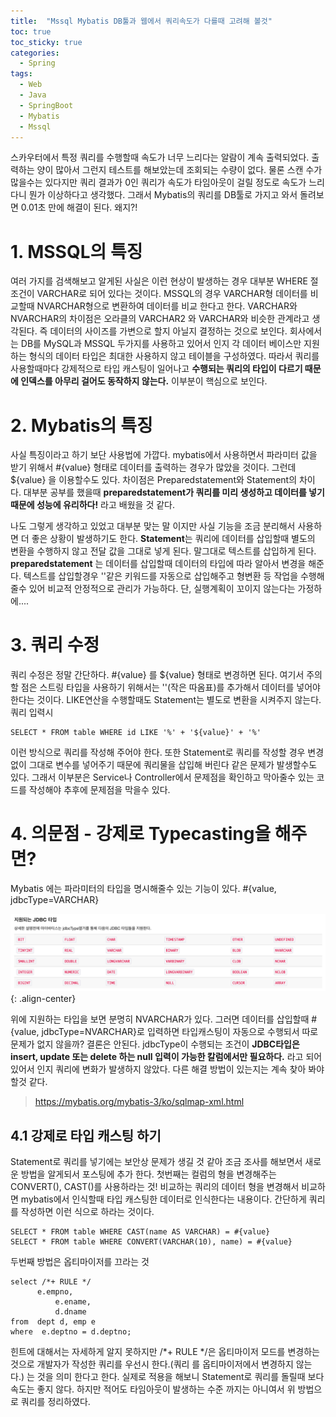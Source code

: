 ```yaml
---
title:  "Mssql Mybatis DB툴과 웹에서 쿼리속도가 다를때 고려해 볼것"
toc: true
toc_sticky: true
categories:
  - Spring
tags:  
  - Web
  - Java
  - SpringBoot
  - Mybatis
  - Mssql
---
```


스카우터에서 특정 쿼리를 수행할때 속도가 너무 느리다는 알람이 계속 출력되었다. 출력하는 양이 많아서 그런지 테스트를 해보았는데 조회되는 수량이 없다. 물론 스캔 수가 많을수는 있다지만 쿼리 결과가 0인 쿼리가 속도가 타임아웃이 걸릴 정도로 속도가 느리다니 뭔가 이상하다고 생각했다. 그래서 Mybatis의 쿼리를 DB툴로 가지고 와서 돌려보면 0.01초 만에 해결이 된다. 왜지?! 

# 1. MSSQL의 특징

여러 가지를 검색해보고 알게된 사실은 이런 현상이 발생하는 경우 대부분 WHERE 절 조건이 VARCHAR로 되어 있다는 것이다. MSSQL의 경우 VARCHAR형 데이터를 비교할때 NVARCHAR형으로 변환하여 데이터를 비교 한다고 한다. VARCHAR와 NVARCHAR의 차이점은 오라클의 VARCHAR2 와 VARCHAR와 비슷한 관계라고 생각된다. 즉 데이터의 사이즈를 가변으로 할지 아닐지 결정하는 것으로 보인다. 회사에서는 DB를 MySQL과 MSSQL 두가지를 사용하고 있어서 인지 각 데이터 베이스만 지원하는 형식의 데이터 타입은 최대한 사용하지 않고 테이블을 구성하였다. 따라서 쿼리를 사용할때마다 강제적으로 타입 캐스팅이 일어나고 **수행되는 쿼리의 타입이 다르기 때문에  인덱스를 아무리 걸어도 동작하지 않는다.** 이부분이 핵심으로  보인다.

# 2. Mybatis의 특징

사실 특징이라고 하기 보단 사용법에 가깝다. mybatis에서 사용하면서 파라미터 값을 받기 위해서 #{value} 형태로 데이터를 출력하는 경우가 많았을 것이다.  그런데 ${value} 을 이용할수도 있다. 차이점은 Preparedstatement와 Statement의 차이다. 대부분 공부를 했을때 **preparedstatement가 쿼리를 미리 생성하고 데이터를 넣기 때문에 성능에 유리하다!** 라고 배웠을 것 같다.

나도 그렇게 생각하고 있었고 대부분 맞는 말 이지만 사실 기능을 조금 분리해서 사용하면 더 좋은 상황이 발생하기도 한다. **Statement**는 쿼리에 데이터를 삽입할때 별도의 변환을 수행하지 않고 전달 값을 그대로 넣게 된다. 말그대로 텍스트를 삽입하게 된다. **preparedstatement** 는 데이터를 삽입할때 데이터의 타입에 따라 알아서 변경을 해준다. 텍스트를 삽입할경우 ''같은 키워드를 자동으로 삽입해주고 형변환 등 작업을 수행해 줄수 있어 비교적 안정적으로 관리가 가능하다. 단, 실행계획이 꼬이지 않는다는 가정하에....

# 3. 쿼리 수정

쿼리 수정은 정말 간단하다. #{value} 를 ${value} 형태로 변경하면 된다. 여기서 주의 할 점은 스트링 타입을 사용하기 위해서는 ''(작은 따옴표)를 추가해서 데이터를 넣어야 한다는 것이다. LIKE연산을 수행할때도 Statement는 별도로 변환을 시켜주지 않는다. 쿼리 입력시 

```
SELECT * FROM table WHERE id LIKE '%' + '${value}' + '%' 
```

이런 방식으로 쿼리를 작성해 주어야 한다. 또한 Statement로 쿼리를 작성할 경우 변경없이 그대로 변수를 넣어주기 때문에 쿼리물을 삽입해 버린다 같은 문제가 발생할수도 있다. 그래서 이부분은 Service나 Controller에서 문제점을 확인하고 막아줄수 있는 코드를 작성해야 추후에 문제점을 막을수 있다. 

# 4. 의문점 - 강제로 Typecasting을 해주면?

Mybatis 에는 파라미터의 타입을 명시해줄수 있는 기능이 있다. #{value, jdbcType=VARCHAR}

![](/assets/images/spring/4qui89abgdf-1.png){: .align-center} 

위에 지원하는 타입을 보면 분명히 NVARCHAR가 있다. 그러면 데이터를 삽입할때 #{value, jdbcType=NVARCHAR}로 입력하면 타입캐스팅이 자동으로 수행되서 따로 문제가 없지 않을까? 결론은 안된다. jdbcType이 수행되는 조건이 **JDBC타입은 insert, update 또는 delete 하는 null 입력이 가능한 칼럼에서만 필요하다.** 라고 되어 있어서 인지 쿼리에 변화가 발생하지 않았다. 다른 해결 방법이 있는지는 계속 찾아 봐야 할것 같다. 

> https://mybatis.org/mybatis-3/ko/sqlmap-xml.html

## 4.1 강제로 타입 캐스팅 하기

Statement로 쿼리를 넣기에는 보안상 문제가 생길 것 같아 조금 조사를 해보면서 새로운 방법을 알게되서 포스팅에 추가 한다. 첫번째는 컬럼의 형을 변경해주는 CONVERT(), CAST()를 사용하라는 것! 
비교하는 쿼리의 데이터 형을 변경해서 비교하면 mybatis에서 인식할때 타입 캐스팅한 데이터로 인식한다는 내용이다. 
간단하게 쿼리를 작성하면 이런 식으로 하라는 것이다.
```
SELECT * FROM table WHERE CAST(name AS VARCHAR) = #{value}
SELECT * FROM table WHERE CONVERT(VARCHAR(10), name) = #{value}
```

두번째 방법은 옵티마이저를 끄라는 것
```
select /*+ RULE */
      e.empno,
          e.ename,
          d.dname
from  dept d, emp e
where  e.deptno = d.deptno;
```

힌트에 대해서는 자세하게 알지 못하지만 /*+ RULE */은 옵티마이저 모드를 변경하는 것으로 개발자가 작성한 쿼리를 우선시 한다.(쿼리 를 옵티마이저에서 변경하지 않는다.) 는 것을 의미 한다고 한다.
실제로 적용을 해보니 Statement로 쿼리를 돌릴때 보다 속도는 좋지 않다. 하지만 적어도 타임아웃이 발생하는 수준 까지는 아니여서 위 방법으로 쿼리를 정리하였다.